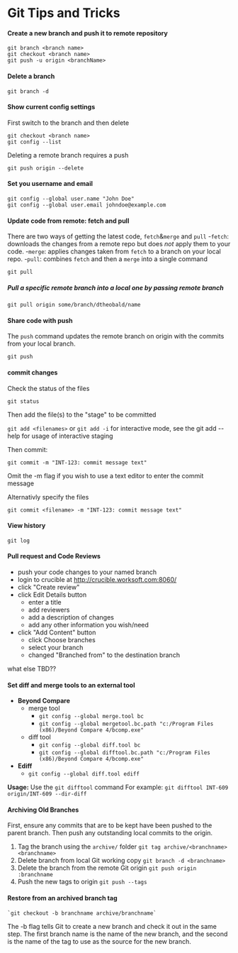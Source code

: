 # Git Tips and Tricks

#### Create a new branch and push it to remote repository

    git branch <branch name>
    git checkout <branch name>
    git push -u origin <branchName>

#### Delete a branch

    git branch -d

#### Show current config settings

First switch to the branch and then delete

    git checkout <branch name>
    git config --list

Deleting a remote branch requires a push

    git push origin --delete

#### Set you username and email

    git config --global user.name "John Doe"
    git config --global user.email johndoe@example.com

#### Update code from remote: fetch and pull

There are two ways of getting the latest code, `fetch`&`merge` and `pull`
-`fetch`: downloads the changes from a remote repo but does *not* apply them to your code.
-`merge`: applies changes taken from `fetch` to a branch on your local repo.
-`pull`:  combines `fetch` and then a `merge` into a single command

    git pull

##### Pull a specific remote branch into a local one by passing remote branch
 
    git pull origin some/branch/dtheobald/name


#### Share code with push
The `push` command updates the remote branch on origin with the commits from your local branch.

    git push

#### commit changes
Check the status of the files

    git status

Then add the file(s) to the "stage" to be committed

`git add <filenames>`  or `git add -i` for interactive mode, see the git add --help for usage of interactive staging
    
Then commit:

    git commit -m "INT-123: commit message text"
Omit the -m flag if you wish to use a text editor to enter the commit message

Alternativly specify the files

    git commit <filename> -m "INT-123: commit message text"


#### View history

    git log

#### Pull request and Code Reviews
- push your code changes to your named branch
- login to crucible at http://crucible.worksoft.com:8060/
- click "Create review"
- click Edit Details button
  - enter a title
  - add reviewers
  - add a description of changes
  - add any other information you wish/need
- click "Add Content" button
  - click Choose branches
  - select your branch
  - changed "Branched from" to the destination branch

what else TBD??

#### Set diff and merge tools to an external tool

- **Beyond Compare**
  - merge tool
    - `git config --global merge.tool bc`
    - `git config --global mergetool.bc.path "c:/Program Files (x86)/Beyond Compare 4/bcomp.exe"`
  - diff tool
     - `git config --global diff.tool bc`
     - `git config --global difftool.bc.path "c:/Program Files (x86)/Beyond Compare 4/bcomp.exe"`
- **Ediff**
  - `git config --global diff.tool ediff`

**Usage:**
Use the `git difftool` command
For example: `git difftool INT-609 origin/INT-609 --dir-diff`


#### Archiving Old Branches 

First, ensure any commits that are to be kept have been pushed to the parent branch.  Then push any outstanding local commits to the origin. 

1. Tag the branch using the `archive/` folder
    `git tag archive/<branchname> <branchname>`
2. Delete branch from local Git working copy
    `git branch -d <branchname>`
3. Delete the branch from the remote Git origin
    `git push origin :branchname`
4. Push the new tags to origin
    `git push --tags`
    
    
#### Restore from an archived branch tag

    `git checkout -b branchname archive/branchname`
    
The -b flag tells Git to create a new branch and check it out in the same step. 
The first branch name is the name of the new branch, and the second is the name of the tag to use as the source for the new branch.